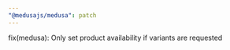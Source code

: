 ```yaml
---
"@medusajs/medusa": patch
---
```


fix(medusa): Only set product availability if variants are requested

